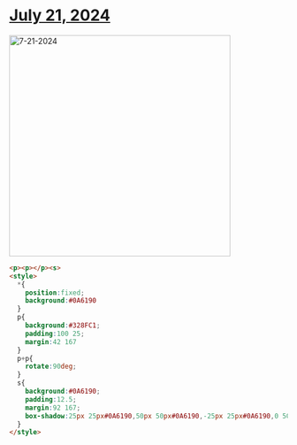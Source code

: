 # [July 21, 2024](https://cssbattle.dev/play/7T0XdIP4lLXtFht6PK2r)

<img src="https://firebasestorage.googleapis.com/v0/b/cssbattleapp.appspot.com/o/user%2Fummd3POvEDfFyeFvVdOMG3OOrwE2%2Ftargets%2Ftarget_fEuqCIG@2x.png?alt=media" width="400" alt="7-21-2024" />

```html
<p><p></p><s>
<style>
  *{
    position:fixed;
    background:#0A6190
  }
  p{
    background:#328FC1;
    padding:100 25;
    margin:42 167
  }
  p+p{
    rotate:90deg;
  }
  s{
    background:#0A6190;
    padding:12.5;
    margin:92 167;
    box-shadow:25px 25px#0A6190,50px 50px#0A6190,-25px 25px#0A6190,0 50px#0A6190,25px 75px#0A6190;
  }
</style>
```
